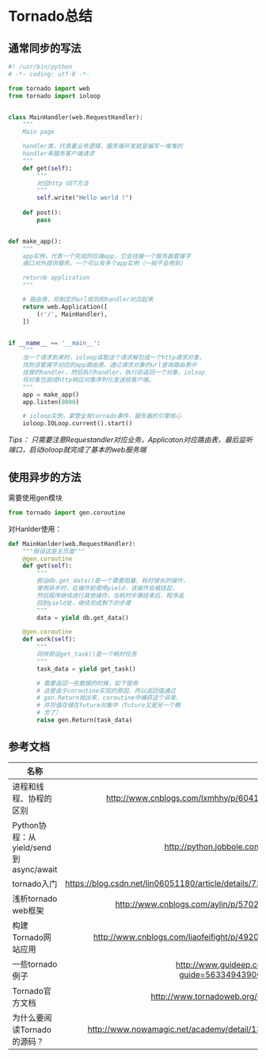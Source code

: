 # Tornado总结

## 通常同步的写法
```python
#! /usr/bin/python
# -*- coding: utf-8 -*-

from tornado import web
from tornado import ioloop


class MainHandler(web.RequestHandler):
    """
    Main page

    handler类，代表着业务逻辑，服务端开发就是编写一堆堆的
    handler来服务客户端请求
    """
    def get(self):
        """
        对应http GET方法
        """
        self.write("Hello world !")
    
    def post():
        pass


def make_app():
    """
    app实例，代表一个完成的后端app，它会挂接一个服务器套接字
    端口对外提供服务。一个可以有多个app实例（一般不会用到）

    returnb application
    """

    # 路由表，将制定的url规则和handler对应起来
    return web.Application([
        (r'/', MainHandler),
    ])


if __name__ == '__main__':
    """
    当一个请求到来时，ioloop读取这个请求解包成一个http请求对象，
    找到该套接字对应的app路由表，通过请求对象的url查询路由表中
    挂接的handler，然后执行handler。执行后返回一个对象，ioloop
    将对象包装成http响应对象序列化发送给客户端。
    """
    app = make_app()
    app.listen(8000)

    # ioloop实例，掌管全局tornado事件，服务器的引擎核心
    ioloop.IOLoop.current().start()

```

*Tips： 只需要注意Requestandler对应业务，Applicaton对应路由表，最后监听端口，启动ioloop就完成了基本的web服务端*

## 使用异步的方法
需要使用gen模块
```python
from tornado import gen.coroutine
```
对Hanlder使用：
```python
def MainHanlder(web.RequestHandler):
    """假设这是主页面"""
    @gen.coroutine
    def get(self):
        """ 
        假设db.get_data()是一个需要阻塞，耗时很长的操作，
        使用异步时，在操作前使用yield，该操作会被挂起，
        然后程序继续进行其他操作，当耗时步骤结束后，程序返
        回到yield处，继续完成剩下的步骤
        """
        data = yield db.get_data()

    @gen.coroutine
    def work(self):
        """
        同样假设get_task()是一个耗时任务
        """
        task_data = yield get_task()

        # 需要返回一些数据的时候，如下使用
        # 这是由于coroutine实现的原因，所以返回值通过
        # gen.Return抛出来，coroutine中捕获这个异常，
        # 并将值存储在future对象中（future又是另一个概
        # 念了）
        raise gen.Return(task_data)
```


## 参考文档
| 名称 | 链接 |
| ----- | -----:|
| 进程和线程、协程的区别 | http://www.cnblogs.com/lxmhhy/p/6041001.html|
| Python协程：从yield/send到async/await | http://python.jobbole.com/86069/|
| tornado入门 | https://blog.csdn.net/lin06051180/article/details/73480832 | 
| 浅析tornado web框架| http://www.cnblogs.com/aylin/p/5702994.html |
| 构建Tornado网站应用 | http://www.cnblogs.com/liaofeifight/p/4920017.html|
| 一些tornado例子 | http://www.guideep.com/read?guide=5633494390669312#|
| Tornado官方文档 | http://www.tornadoweb.org/en/latest/ |
| 为什么要阅读Tornado的源码？|http://www.nowamagic.net/academy/detail/13321002|
